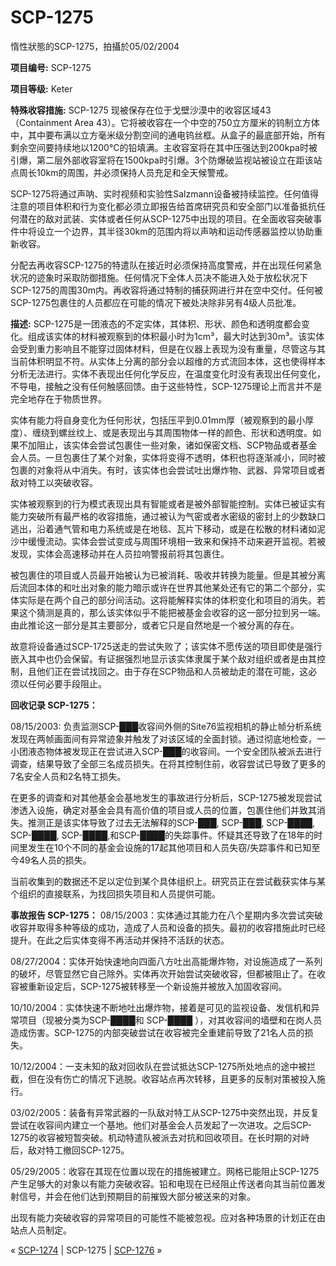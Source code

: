 # SCP-1275
                        




惰性狀態的SCP-1275，拍攝於05/02/2004



**项目编号:**  SCP-1275

**项目等级:**  Keter

**特殊收容措施:**  SCP-1275 现被保存在位于戈壁沙漠中的收容区域43（Containment Area 43）。它将被收容在一个中空的750立方厘米的钨制立方体中，其中要布满以立方毫米级分割空间的通电钨丝框。从盒子的最底部开始，所有剩余空间要持续地以1200°C的铅填满。主收容室将在其中压强达到200kpa时被引爆，第二层外部收容室将在1500kpa时引爆。3个防爆破监视站被设立在距该站点周长10km的周围，并必须保持人员充足和全天候警戒。

SCP-1275将通过声呐、实时视频和实验性Salzmann设备被持续监控。任何值得注意的项目体积和行为变化都必须立即报告给首席研究员和安全部门以准备抵抗任何潜在的敌对武装、实体或者任何从SCP-1275中出现的项目。在全面收容突破事件中将设立一个边界，其半径30km的范围内将以声呐和运动传感器监控以协助重新收容。

分配去再收容SCP-1275的特遣队在接近时必须保持高度警戒，并在出现任何紧急状况的迹象时采取防御措施。任何情况下全体人员决不能进入处于放松状况下SCP-1275的周围30m内。再收容将通过特制的捕获网进行并在空中交付。任何被SCP-1275包裹住的人员都应在可能的情况下被处决除非另有4级人员批准。

**描述:**  SCP-1275是一团液态的不定实体，其体积、形状、颜色和透明度都会变化。组成该实体的材料被观察到的体积最小时为1cm³，最大时达到30m³。该实体会受到重力影响且不能穿过固体材料，但是在仪器上表现为没有重量，尽管这与其当前体积明显不符。从实体上分离的部分会以超维的方式流回本体，这也使得样本分析无法进行。实体不表现出任何化学反应，在温度变化时没有表现出任何变化，不导电，接触之没有任何触感回馈。由于这些特性，SCP-1275理论上而言并不是完全地存在于物质世界。

实体有能力将自身变化为任何形状，包括压平到0.01mm厚（被观察到的最小厚度）、缠绕到螺丝纹上、或是表现出与其周围物体一样的颜色、形状和透明度。如果不加阻止，该实体会尝试包裹住一些对象，诸如保密文档、SCP物品或者基金会人员。一旦包裹住了某个对象，实体将变得不透明，体积也将逐渐减小，同时被包裹的对象将从中消失。有时，该实体也会尝试吐出爆炸物、武器、异常项目或者敌对特工以突破收容。

实体被观察到的行为模式表现出具有智能或者是被外部智能控制。实体已被证实有能力突破所有最严格的收容措施，通过被认为气密或者水密级的密封上的少数缺口逃出，沿着通气管和电力系统或是在地毯、瓦片下移动，或是在松散的材料诸如泥沙中缓慢流动。实体会尝试变成与周围环境相一致来和保持不动来避开监视。若被发现，实体会高速移动并在人员拉响警报前将其包裹住。

被包裹住的项目或人员最开始被认为已被消耗、吸收并转换为能量。但是其被分离后流回本体的和吐出对象的能力暗示或许在世界其他某处还有它的第二个部分，实体实际是在两个自己的部分间活动。这将能解释实体的体积变化和项目的消失。若果这个猜测是真的，那么该实体似乎不能把被基金会收容的这一部分拉到另一端。由此推论这一部分是其主要部分，或者它只是自然地是一个被分离的存在。

故意将设备通过SCP-1725送走的尝试失败了；该实体不愿传送的项目即使是强行嵌入其中也仍会保留。有证据强烈地显示该实体隶属于某个敌对组织或者是由其控制，且他们正在尝试找回之。由于存在SCP物品和人员被劫走的潜在可能，这必须以任何必要手段阻止。

**回收记录 SCP-1275：** 

08/15/2003: 负责监测SCP-███收容间外侧的Site76监视相机的静止帧分析系统发现在两帧画面间有异常迹象并触发了对该区域的全面封锁。通过彻底地检查，一小团液态物体被发现正在尝试进入SCP-███的收容间。一个安全团队被派去进行调查，结果导致了全部三名成员损失。在将其控制住前，收容尝试已导致了更多的7名安全人员和2名特工损失。

在更多的调查和对其他基金会基地发生的事故进行分析后，SCP-1275被发现尝试渗透入设施，确定对基金会具有高价值的项目或人员的位置，包裹住他们并致其消失。推测正是该实体导致了过去无法解释的SCP-███, SCP-███, SCP-████, SCP-████, SCP-████,和SCP-████的失踪事件。怀疑其还导致了在18年的时间里发生在10个不同的基金会设施的17起其他项目和人员失窃/失踪事件和已知至今49名人员的损失。

当前收集到的数据还不足以定位到某个具体组织上。研究员正在尝试截获实体与某个组织的直接联系，为找回损失项目和人员提供可能。

**事故报告 SCP-1275：** 
08/15/2003：实体通过其能力在八个星期内多次尝试突破收容并取得多种等级的成功，造成了人员和设备的损失。最初的收容措施此时已经提升。在此之后实体变得不再活动并保持不活跃的状态。

08/27/2004：实体开始快速地向四面八方吐出高能爆炸物，对设施造成了一系列的破坏，尽管显然它自己除外。实体再次开始尝试突破收容，但都被阻止了。在收容被重新设定后，SCP-1275被转移至一个新设施并被放入加固收容间。

10/10/2004：实体快速不断地吐出爆炸物，接着是可见的监视设备、发信机和异常项目（现被分类为SCP-████和 SCP-████ ），对其收容间的墙壁和在岗人员造成伤害。SCP-1275的内部突破尝试在收容被完全重建前导致了21名人员的损失。

10/12/2004：一支未知的敌对回收队在尝试抵达SCP-1275所处地点的途中被拦截，但在没有伤亡的情况下逃脱。收容站点再次转移，且更多的反制对策被投入施行。

03/02/2005：装备有异常武器的一队敌对特工从SCP-1275中突然出现，并反复尝试在收容间内建立一个基地。他们对基金会人员发起了一次进攻。之后SCP-1275的收容被短暂突破。机动特遣队被派去对抗和回收项目。在长时期的对峙后，敌对特工撤回SCP-1275。

05/29/2005：收容在其现在位置以现在的措施被建立。网格已能阻止SCP-1275产生足够大的对象以有能力突破收容。铅和电现在已经阻止传送者向其当前位置发射信号，并会在他们达到预期目的前摧毁大部分被送来的对象。

出现有能力突破收容的异常项目的可能性不能被忽视。应对各种场景的计划正在由站点人员制定。



« [SCP-1274](/scp-1274) | SCP-1275 | [SCP-1276](/scp-1276) »





                    